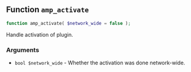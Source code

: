 ## Function `amp_activate`

```php
function amp_activate( $network_wide = false );
```

Handle activation of plugin.

### Arguments

* `bool $network_wide` - Whether the activation was done network-wide.

